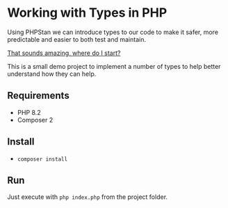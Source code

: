 # Working with Types in PHP

Using PHPStan we can introduce types to our code to make it safer, more predictable and easier to both test and maintain.

[That sounds amazing, where do I start?](https://phpstan.org/user-guide/getting-started)

This is a small demo project to implement a number of types to help better understand how they can help.

## Requirements
 * PHP 8.2
 * Composer 2

## Install

* `composer install`

## Run

Just execute with `php index.php` from the project folder.